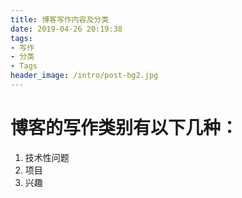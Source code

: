 ```yaml
---
title: 博客写作内容及分类
date: 2019-04-26 20:19:38
tags:
- 写作
- 分类
- Tags
header_image: /intro/post-bg2.jpg
---
```


# 博客的写作类别有以下几种：
1. 技术性问题
2. 项目
3. 兴趣
